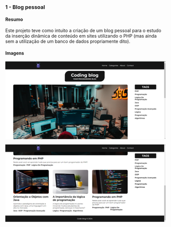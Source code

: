 <h3>1 - Blog pessoal</h3>



<h4>Resumo</h4>



<p>Este projeto teve como intuito a criação de um blog pessoal para o estudo da inserção dinâmica de conteúdo em sites utilizando o PHP (mas ainda sem a utilização de um banco de dados propriamente dito).</p>



<h4>Imagens</h4>



<img src=".\img\blog_desktop1.png"></img>

<img src=".\img\blog_desktop2.png"></img>